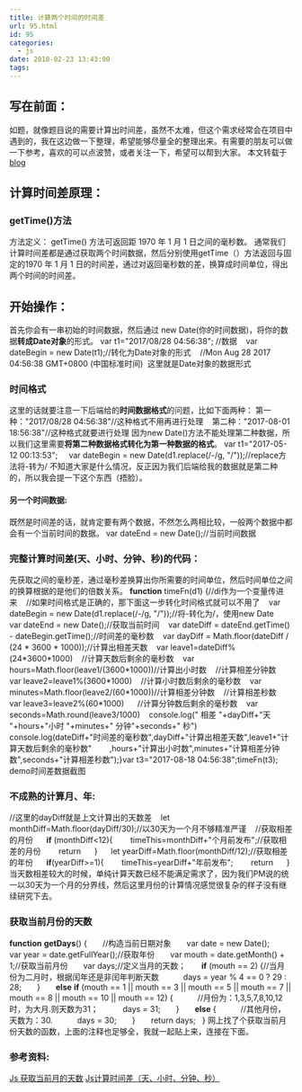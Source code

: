 ```yaml
---
title: 计算两个时间的时间差
url: 95.html
id: 95
categories:
  - js
date: 2018-02-23 13:43:00
tags:
---
```


写在前面：
-----

如题，就像题目说的需要计算出时间差，虽然不太难，但这个需求经常会在项目中遇到的，我在这边做一下整理，希望能够尽量全的整理出来。有需要的朋友可以做一下参考，喜欢的可以点波赞，或者关注一下，希望可以帮到大家。 本文转载于[blog](http://obkoro1.com)

计算时间差原理：
--------

### getTime()方法

方法定义： getTime() 方法可返回距 1970 年 1 月 1 日之间的毫秒数。 通常我们计算时间差都是通过获取两个时间数据，然后分别使用getTime（）方法返回与固定的1970 年 1 月 1 日的时间差，通过对返回毫秒数的差，换算成时间单位，得出两个时间的时间差。

开始操作：
-----

首先你会有一串初始的时间数据，然后通过 new Date(你的时间数据)，将你的数据**转成****Date****对象**的形式。 var t1="2017/08/28 04:56:38"; //数据    var dateBegin = new Date(t1);//转化为Date对象的形式    //Mon Aug 28 2017 04:56:38 GMT+0800 (中国标准时间)  这里就是Date对象的数据形式

### 时间格式

这里的话就要注意一下后端给的**时间数据格式**的问题，比如下面两种： 第一种："2017/08/28 04:56:38"//这种格式不用再进行处理    第二种："2017-08-01 18:56:38"//这种格式就要进行处理 因为new Date()方法不能处理第二种数据，所以我们这里需要**将第二种数据格式转化为第一种数据的格式**。 var t1="2017-05-12 00:13:53";     var dateBegin = new Date(d1.replace(/-/g, "/"));//replace方法将-转为/ 不知道大家是什么情况，反正因为我们后端给我的数据就是第二种的，所以我会提一下这个东西（捂脸）。

#### 另一个时间数据:

既然是时间差的话，就肯定要有两个数据，不然怎么两相比较，一般两个数据中都会有一个当前时间的数据。 var dateEnd = new Date();//当前时间数据

### 完整计算时间差(天、小时、分钟、秒)的代码：

先获取之间的毫秒差，通过毫秒差换算出你所需要的时间单位，然后时间单位之间的换算根据的是他们的倍数关系。 **function** timeFn(d1) {//di作为一个变量传进来    //如果时间格式是正确的，那下面这一步转化时间格式就可以不用了    var dateBegin = new Date(d1.replace(/-/g, "/"));//将-转化为/，使用new Date    var dateEnd = new Date();//获取当前时间    var dateDiff = dateEnd.getTime() - dateBegin.getTime();//时间差的毫秒数    var dayDiff = Math.floor(dateDiff / (24 * 3600 * 1000));//计算出相差天数    var leave1=dateDiff%(24\*3600\*1000)    //计算天数后剩余的毫秒数    var hours=Math.floor(leave1/(3600\*1000))//计算出小时数    //计算相差分钟数    var leave2=leave1%(3600\*1000)    //计算小时数后剩余的毫秒数    var minutes=Math.floor(leave2/(60\*1000))//计算相差分钟数    //计算相差秒数    var leave3=leave2%(60\*1000)      //计算分钟数后剩余的毫秒数    var seconds=Math.round(leave3/1000)    console.log(" 相差 "+dayDiff+"天 "+hours+"小时 "+minutes+" 分钟"+seconds+" 秒")    console.log(dateDiff+"时间差的毫秒数",dayDiff+"计算出相差天数",leave1+"计算天数后剩余的毫秒数"        ,hours+"计算出小时数",minutes+"计算相差分钟数",seconds+"计算相差秒数");}var t3="2017-08-18 04:56:38";timeFn(t3); demo时间差数据截图

### 不成熟的计算月、年:

//这里的dayDiff就是上文计算出的天数差    let monthDiff=Math.floor(dayDiff/30);//以30天为一个月不够精准严谨    //获取相差的月份      **if** (monthDiff<12){        timeThis=monthDiff+"个月前发布";//获取相差的月份        return      }      let yearDiff=Math.floor(monthDiff/12);//获取相差的年份      **if**(yearDiff>=1){        timeThis=yearDiff+"年前发布";        return      } 当天数相差较大的时候，单纯计算天数已经不能满足需求了，因为我们PM说的统一以30天为一个月的分界线，然后这里月份的计算情况感觉很复杂的样子没有继续研究下去。

### 获取当前月份的天数

**function** **getDays**() {       //构造当前日期对象       var date = new Date();       var year = date.getFullYear();//获取年份       var mouth = date.getMonth() + 1;//获取当前月份       var days;//定义当月的天数；       **if** (mouth == 2) {//当月份为二月时，根据闰年还是非闰年判断天数           days = year % 4 == 0 ? 29 : 28;       }       **else** **if** (mouth == 1 || mouth == 3 || mouth == 5 || mouth == 7 || mouth == 8 || mouth == 10 || mouth == 12) {           //月份为：1,3,5,7,8,10,12 时，为大月.则天数为31；           days = 31;       }       **else** {           //其他月份，天数为：30.           days = 30;       }       return days;   } 网上找了个获取当前月份天数的函数，上面的注释也足够全，我就一起贴上来，连接在下面。  

### 参考资料:

[Js 获取当前月的天数](https://link.juejin.im/?target=http%3A%2F%2Fwww.cnblogs.com%2Frzm2wxm%2Fp%2F5749151.html) [Js计算时间差（天、小时、分钟、秒）](https://link.juejin.im/?target=http%3A%2F%2Fblog.csdn.net%2Fwei_jie_zhang%2Farticle%2Fdetails%2F45873837)